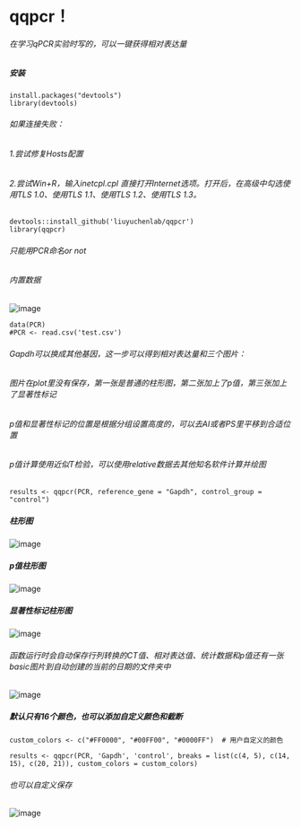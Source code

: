 # qqpcr！ 
###### 在学习qPCR实验时写的，可以一键获得相对表达量
##### 安装

```
install.packages("devtools")
library(devtools)
```

###### 如果连接失败：  
###### 1.尝试修复Hosts配置  
###### 2.尝试Win+R，输入inetcpl.cpl 直接打开Internet选项。打开后，在高级中勾选使用TLS 1.0、使用TLS 1.1、使用TLS 1.2、使用TLS 1.3。

```
devtools::install_github('liuyuchenlab/qqpcr')  
library(qqpcr)  
```
###### 只能用PCR命名or not  
###### 内置数据
![image](https://github.com/user-attachments/assets/0b8f0d0c-0fb2-4477-bd63-0cf6e0f4c88f)


```
data(PCR)
#PCR <- read.csv('test.csv')  
```
###### Gapdh可以换成其他基因，这一步可以得到相对表达量和三个图片：  

###### 图片在plot里没有保存，第一张是普通的柱形图，第二张加上了p值，第三张加上了显著性标记 
###### p值和显著性标记的位置是根据分组设置高度的，可以去AI或者PS里平移到合适位置
###### p值计算使用近似T检验，可以使用relative数据去其他知名软件计算并绘图
```
results <- qqpcr(PCR, reference_gene = "Gapdh", control_group = "control")  
```
##### 柱形图  
![image](https://github.com/user-attachments/assets/e88aaf11-bacf-46d7-bea7-db0787323342)

##### p值柱形图  
![image](https://github.com/user-attachments/assets/6498d295-17fe-4fc0-ad6c-c0fdf9a4f439)

##### 显著性标记柱形图  
![image](https://github.com/user-attachments/assets/0bd87dce-9cad-432c-8626-0d473a13eb75)

###### 函数运行时会自动保存行列转换的CT值、相对表达值、统计数据和p值还有一张basic图片到自动创建的当前的日期的文件夹中
![image](https://github.com/user-attachments/assets/5f8052c7-84cc-4bd9-92d3-ca7012261c1b)

##### 默认只有16个颜色，也可以添加自定义颜色和截断
```
custom_colors <- c("#FF0000", "#00FF00", "#0000FF")  # 用户自定义的颜色

results <- qqpcr(PCR, 'Gapdh', 'control', breaks = list(c(4, 5), c(14, 15), c(20, 21)), custom_colors = custom_colors)
```
###### 也可以自定义保存
![image](https://github.com/user-attachments/assets/b661ec38-b609-431c-b799-658d3f0577bc)







